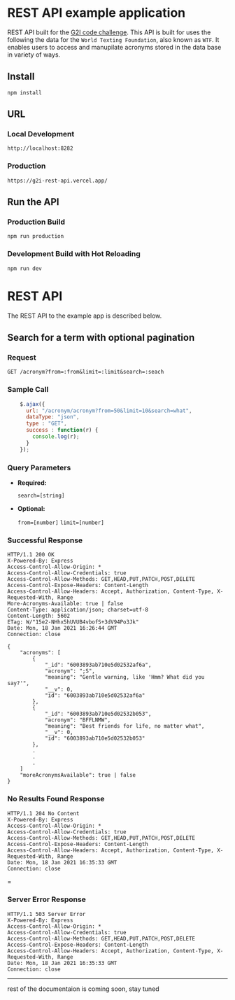 # REST API example application

REST API built for the [G2I code challenge](https://gist.github.com/TejasQ/686e08eeab91f78ea2d946d7766a508c).
This API is built for uses the following the data for the `World Texting Foundation`, also known as `WTF`.
It enables users to access and manupilate acronyms stored in the data base in variety of ways.

## Install

    npm install
## URL

### Local Development
    http://localhost:8282

### Production
    https://g2i-rest-api.vercel.app/

## Run the API
### Production Build
    npm run production 
### Development Build with Hot Reloading
    npm run dev
# REST API

The REST API to the example app is described below.

## Search for a term with optional pagination

### Request

`GET /acronym?from=:from&limit=:limit&search=:seach`

### Sample Call 

```javascript
    $.ajax({
      url: "/acronym/acronym?from=50&limit=10&search=what",
      dataType: "json",
      type : "GET",
      success : function(r) {
        console.log(r);
      }
    });
  ```

### Query Parameters 

* **Required:**
 
   `search=[string]`

* **Optional:**
 
    `from=[number]`
    `limit=[number]`

### Successful Response
    HTTP/1.1 200 OK
    X-Powered-By: Express
    Access-Control-Allow-Origin: *
    Access-Control-Allow-Credentials: true
    Access-Control-Allow-Methods: GET,HEAD,PUT,PATCH,POST,DELETE
    Access-Control-Expose-Headers: Content-Length
    Access-Control-Allow-Headers: Accept, Authorization, Content-Type, X-Requested-With, Range
    More-Acronyms-Available: true | false
    Content-Type: application/json; charset=utf-8
    Content-Length: 5602
    ETag: W/"15e2-NHhx5hUVUB4vbofS+3dV94Po3Jk"
    Date: Mon, 18 Jan 2021 16:26:44 GMT
    Connection: close

    {
        "acronyms": [
            {
                "_id": "6003893ab710e5d02532af6a",
                "acronym": ";S",
                "meaning": "Gentle warning, like 'Hmm? What did you say?'",
                "__v": 0,
                "id": "6003893ab710e5d02532af6a"
            },
            {
                "_id": "6003893ab710e5d02532b053",
                "acronym": "BFFLNMW",
                "meaning": "Best friends for life, no matter what",
                "__v": 0,
                "id": "6003893ab710e5d02532b053"
            },
            .
            .
            .
        ]
        "moreAcronymsAvailable": true | false
    }
### No Results Found Response
    HTTP/1.1 204 No Content
    X-Powered-By: Express
    Access-Control-Allow-Origin: *
    Access-Control-Allow-Credentials: true
    Access-Control-Allow-Methods: GET,HEAD,PUT,PATCH,POST,DELETE
    Access-Control-Expose-Headers: Content-Length
    Access-Control-Allow-Headers: Accept, Authorization, Content-Type, X-Requested-With, Range
    Date: Mon, 18 Jan 2021 16:35:33 GMT
    Connection: close
=
### Server Error Response
    HTTP/1.1 503 Server Error
    X-Powered-By: Express
    Access-Control-Allow-Origin: *
    Access-Control-Allow-Credentials: true
    Access-Control-Allow-Methods: GET,HEAD,PUT,PATCH,POST,DELETE
    Access-Control-Expose-Headers: Content-Length
    Access-Control-Allow-Headers: Accept, Authorization, Content-Type, X-Requested-With, Range
    Date: Mon, 18 Jan 2021 16:35:33 GMT
    Connection: close


-------
rest of the documentaion is coming soon, stay tuned
